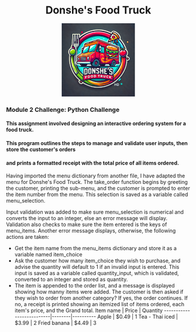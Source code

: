 
# <h1 align = "center" > Donshe's Food Truck </h1>
<p align = "center" >
    <img src = "foodtruck_logo.png" alt = "Donshe's Logo" width = "200"/>
    </p>

### Module 2 Challenge: Python Challenge 
#### This assignment involved designing an interactive ordering system for a food truck. 
#### This program outlines the steps to manage and validate user inputs, then store the customer's orders  
#### and prints a formatted receipt with the total price of all items ordered.


Having imported the menu dictionary from another file, I have adapted the menu for Donshe's Food Truck.
The take_order function  begins by greeting the customer, printing the sub-menu, and the customer is prompted to enter the item number from the menu. 
This selection is saved as a variable called menu_selection.

Input validation was added to make sure menu_selection is numerical and converts the input to an integer, else an error message will display.
Validation also checks to make sure the item entered is the keys of menu_items. Another error message displays, otherwise, the following actions are taken:

* Get the item name from the menu_items dictionary and store it as a variable named item_choice 
* Ask the customer how many item_choice they wish to purchase, and advise the quantity will default to 1 if an invalid input is entered. 
    This input is saved as a variable called quantity_input, which is validated, converted to an integer and stored as quantity.
* The item is appended to the order list, and a message is displayed showing how manny items were added.
The customer is then asked if they wish to order from another category? 
    If yes, the order continues. 
    If no, a receipt is printed showing an itemized list of items ordered, each item's price, and the Grand total. 
Item name                 | Price  | Quantity
--------------------------|--------|----------
Apple                     | $0.49  | 1
Tea - Thai iced           | $3.99  | 2
Fried banana              | $4.49  | 3
                                                                                                                             
